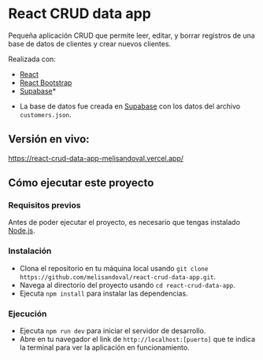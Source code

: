 # React CRUD data app

Pequeña aplicación CRUD que permite leer, editar, y borrar registros de una base de datos de clientes y crear nuevos clientes.

Realizada con:

- [React](https://es.react.dev/)
- [React Bootstrap](https://react-bootstrap.netlify.app/)
- [Supabase](https://supabase.com/)\*

* La base de datos fue creada en [Supabase]() con los datos del archivo `customers.json`.

## Versión en vivo:

https://react-crud-data-app-melisandoval.vercel.app/

## Cómo ejecutar este proyecto

### Requisitos previos

Antes de poder ejecutar el proyecto, es necesario que tengas instalado [Node.js](https://nodejs.org/en).

### Instalación

- Clona el repositorio en tu máquina local usando `git clone https://github.com/melisandoval/react-crud-data-app.git`.
- Navega al directorio del proyecto usando `cd react-crud-data-app`.
- Ejecuta `npm install` para instalar las dependencias.

### Ejecución

- Ejecuta `npm run dev` para iniciar el servidor de desarrollo.
- Abre en tu navegador el link de `http://localhost:[puerto]` que te indica la terminal para ver la aplicación en funcionamiento.
